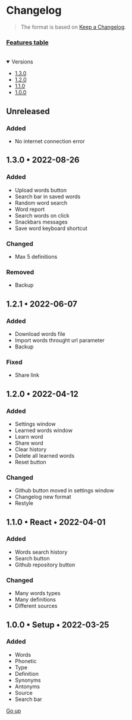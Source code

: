 # Changelog

> The format is based on [Keep a Changelog](https://keepachangelog.com/en/1.0.0/).

### [Features table](features.md)

<br>

<details open>
   <summary>Versions</summary>

-  [1.3.0](#130)
-  [1.2.0](#120-•-12042022)
-  [1.1.0](#110-•-react-•-01042022)
-  [1.0.0](#100-•-setup-•-25032022)
</details>

## Unreleased

### Added

-  No internet connection error

## 1.3.0 • 2022-08-26

### Added

-  Upload words button
-  Search bar in saved words
-  Random word search
-  Word report
-  Search words on click
-  Snackbars messages
-  Save word keyboard shortcut

### Changed

-  Max 5 definitions

### Removed

-  Backup

## 1.2.1 • 2022-06-07

### Added

-  Download words file
-  Import words throught url parameter
-  Backup

### Fixed

-  Share link

## 1.2.0 • 2022-04-12

### Added

-  Settings window
-  Learned words window
-  Learn word
-  Share word
-  Clear history
-  Delete all learned words
-  Reset button

### Changed

-  Github button moved in settings window
-  Changelog new format
-  Restyle

## 1.1.0 • React • 2022-04-01

### Added

-  Words search history
-  Search button
-  Github repository button

### Changed

-  Many words types
-  Many definitions
-  Different sources

## 1.0.0 • Setup • 2022-03-25

### Added

-  Words
-  Phonetic
-  Type
-  Definition
-  Synonyms
-  Antonyms
-  Source
-  Search bar

[Go up](#changelog)
